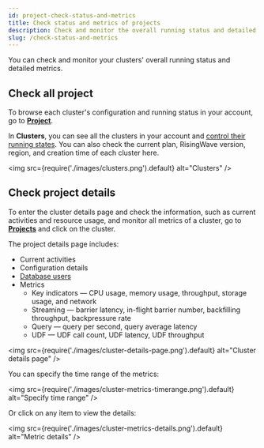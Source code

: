 ```yaml
---
id: project-check-status-and-metrics
title: Check status and metrics of projects
description: Check and monitor the overall running status and detailed metrics of your projects.
slug: /check-status-and-metrics
---
```


You can check and monitor your clusters' overall running status and detailed metrics.

## Check all project

To browse each cluster's configuration and running status in your account, go to [**Project**](https://cloud.risingwave.com/project/home/).

In **Clusters**, you can see all the clusters in your account and [control their running states](cluster-stop-and-delete-clusters.md). You can also check the current plan, RisingWave version, region, and creation time of each cluster here.

<img
  src={require('./images/clusters.png').default}
  alt="Clusters"
/>

## Check project details

To enter the cluster details page and check the information, such as current activities and resource usage, and monitor all metrics of a cluster, go to [**Projects**](https://cloud.risingwave.com/project/home/) and click on the cluster.

The project details page includes:

- Current activities
- Configuration details
- [Database users](cluster-manage-database-users.md)
- Metrics
  - Key indicators — CPU usage, memory usage, throughput, storage usage, and network
  - Streaming — barrier latency, in-flight barrier number, backfilling throughput, backpressure rate
  - Query — query per second, query average latency
  - UDF — UDF call count, UDF latency, UDF throughput

<img
  src={require('./images/cluster-details-page.png').default}
  alt="Cluster details page"
/>

You can specify the time range of the metrics:

<img
  src={require('./images/cluster-metrics-timerange.png').default}
  alt="Specify time range"
/>

Or click on any item to view the details:

<img
  src={require('./images/cluster-metrics-details.png').default}
  alt="Metric details"
/>
